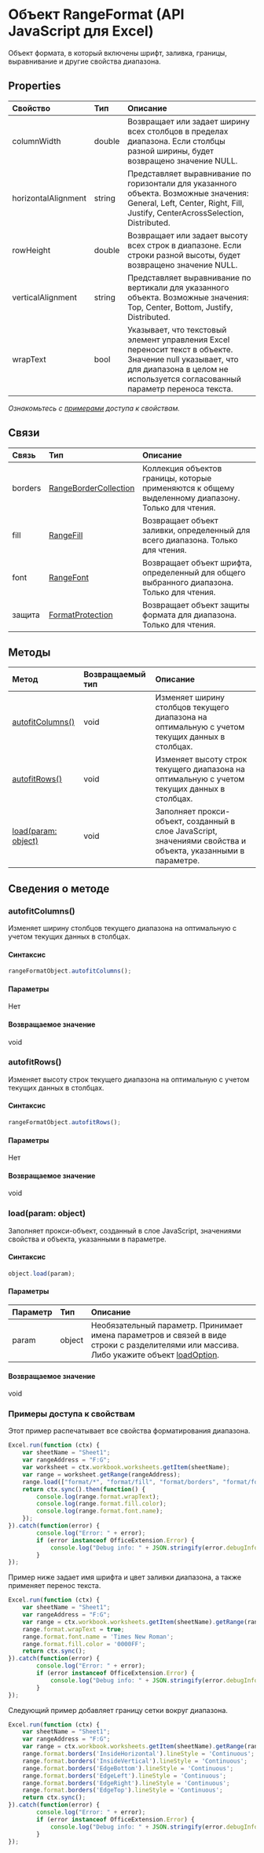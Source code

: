﻿# Объект RangeFormat (API JavaScript для Excel)

Объект формата, в который включены шрифт, заливка, границы, выравнивание и другие свойства диапазона.

## Properties

| Свойство     | Тип   |Описание
|:---------------|:--------|:----------|
|columnWidth|double|Возвращает или задает ширину всех столбцов в пределах диапазона. Если столбцы разной ширины, будет возвращено значение NULL.|
|horizontalAlignment|string|Представляет выравнивание по горизонтали для указанного объекта. Возможные значения: General, Left, Center, Right, Fill, Justify, CenterAcrossSelection, Distributed.|
|rowHeight|double|Возвращает или задает высоту всех строк в диапазоне. Если строки разной высоты, будет возвращено значение NULL.|
|verticalAlignment|string|Представляет выравнивание по вертикали для указанного объекта. Возможные значения: Top, Center, Bottom, Justify, Distributed.|
|wrapText|bool|Указывает, что текстовый элемент управления Excel переносит текст в объекте. Значение null указывает, что для диапазона в целом не используется согласованный параметр переноса текста.|

_Ознакомьтесь с [примерами](#примерами) доступа к свойствам._

## Связи
| Связь | Тип   |Описание|
|:---------------|:--------|:----------|
|borders|[RangeBorderCollection](rangebordercollection.md)|Коллекция объектов границы, которые применяются к общему выделенному диапазону. Только для чтения.|
|fill|[RangeFill](rangefill.md)|Возвращает объект заливки, определенный для всего диапазона. Только для чтения.|
|font|[RangeFont](rangefont.md)|Возвращает объект шрифта, определенный для общего выбранного диапазона. Только для чтения.|
|защита|[FormatProtection](formatprotection.md)|Возвращает объект защиты формата для диапазона. Только для чтения.|

## Методы

| Метод           | Возвращаемый тип    |Описание|
|:---------------|:--------|:----------|
|[autofitColumns()](#autofitcolumns)|void|Изменяет ширину столбцов текущего диапазона на оптимальную с учетом текущих данных в столбцах.|
|[autofitRows()](#autofitrows)|void|Изменяет высоту строк текущего диапазона на оптимальную с учетом текущих данных в столбцах.|
|[load(param: object)](#loadparam-object)|void|Заполняет прокси-объект, созданный в слое JavaScript, значениями свойства и объекта, указанными в параметре.|

## Сведения о методе


### autofitColumns()
Изменяет ширину столбцов текущего диапазона на оптимальную с учетом текущих данных в столбцах.

#### Синтаксис
```js
rangeFormatObject.autofitColumns();
```

#### Параметры
Нет

#### Возвращаемое значение
void

### autofitRows()
Изменяет высоту строк текущего диапазона на оптимальную с учетом текущих данных в столбцах.

#### Синтаксис
```js
rangeFormatObject.autofitRows();
```

#### Параметры
Нет

#### Возвращаемое значение
void

### load(param: object)
Заполняет прокси-объект, созданный в слое JavaScript, значениями свойства и объекта, указанными в параметре.

#### Синтаксис
```js
object.load(param);
```

#### Параметры
| Параметр    | Тип   |Описание|
|:---------------|:--------|:----------|
|param|object|Необязательный параметр. Принимает имена параметров и связей в виде строки с разделителями или массива. Либо укажите объект [loadOption](loadoption.md).|

#### Возвращаемое значение
void
### Примеры доступа к свойствам

Этот пример распечатывает все свойства форматирования диапазона. 

```js
Excel.run(function (ctx) { 
    var sheetName = "Sheet1";
    var rangeAddress = "F:G";
    var worksheet = ctx.workbook.worksheets.getItem(sheetName);
    var range = worksheet.getRange(rangeAddress);
    range.load(["format/*", "format/fill", "format/borders", "format/font"]);
    return ctx.sync().then(function() {
        console.log(range.format.wrapText);
        console.log(range.format.fill.color);
        console.log(range.format.font.name);
    });
}).catch(function(error) {
        console.log("Error: " + error);
        if (error instanceof OfficeExtension.Error) {
            console.log("Debug info: " + JSON.stringify(error.debugInfo));
        }
});
```

Пример ниже задает имя шрифта и цвет заливки диапазона, а также применяет перенос текста. 

```js
Excel.run(function (ctx) { 
    var sheetName = "Sheet1";
    var rangeAddress = "F:G";
    var range = ctx.workbook.worksheets.getItem(sheetName).getRange(rangeAddress);
    range.format.wrapText = true;
    range.format.font.name = 'Times New Roman';
    range.format.fill.color = '0000FF';
    return ctx.sync(); 
}).catch(function(error) {
        console.log("Error: " + error);
        if (error instanceof OfficeExtension.Error) {
            console.log("Debug info: " + JSON.stringify(error.debugInfo));
        }
});
```

Следующий пример добавляет границу сетки вокруг диапазона.

```js
Excel.run(function (ctx) { 
    var sheetName = "Sheet1";
    var rangeAddress = "F:G";
    var range = ctx.workbook.worksheets.getItem(sheetName).getRange(rangeAddress);
    range.format.borders('InsideHorizontal').lineStyle = 'Continuous';
    range.format.borders('InsideVertical').lineStyle = 'Continuous';
    range.format.borders('EdgeBottom').lineStyle = 'Continuous';
    range.format.borders('EdgeLeft').lineStyle = 'Continuous';
    range.format.borders('EdgeRight').lineStyle = 'Continuous';
    range.format.borders('EdgeTop').lineStyle = 'Continuous';
    return ctx.sync(); 
}).catch(function(error) {
        console.log("Error: " + error);
        if (error instanceof OfficeExtension.Error) {
            console.log("Debug info: " + JSON.stringify(error.debugInfo));
        }
});
```
